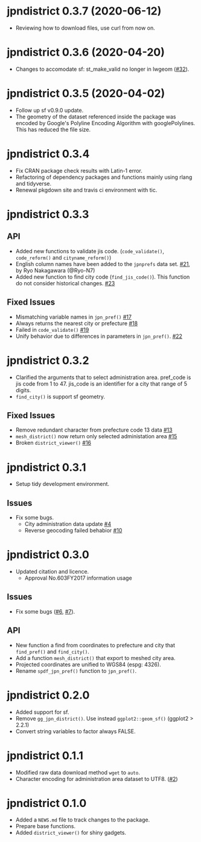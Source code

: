 # jpndistrict 0.3.7 (2020-06-12)

- Reviewing how to download files, use curl from now on.

# jpndistrict 0.3.6 (2020-04-20)

- Changes to accomodate sf: st_make_valid no longer in lwgeom ([#32](https://github.com/uribo/jpndistrict/issues/32)).

# jpndistrict 0.3.5 (2020-04-02)

- Follow up sf v0.9.0 update.
- The geometry of the dataset referenced inside the package was encoded by Google's Polyline Encoding Algorithm with googlePolylines. This has reduced the file size.

# jpndistrict 0.3.4

- Fix CRAN package check results with Latin-1 error.
- Refactoring of dependency packages and functions mainly using rlang and tidyverse.
- Renewal pkgdown site and travis ci environment with tic.

# jpndistrict 0.3.3

## API

- Added new functions to validate jis code. (`code_validate()`, `code_reform()` and `cityname_reform()`)
- English column names have been added to the `jpnprefs` data set. [#21](https://github.com/uribo/jpndistrict/pull/21), by Ryo Nakagawara (@Ryo-N7)
- Added new function to find city code (`find_jis_code()`). This function do not consider historical changes. [#23](https://github.com/uribo/jpndistrict/pull/23)

## Fixed Issues

- Mismatching variable names in `jpn_pref()` [#17](https://github.com/uribo/jpndistrict/issues/17)
- Always returns the nearest city or prefecture [#18](https://github.com/uribo/jpndistrict/issues/18)
- Failed in `code_validate()` [#19](https://github.com/uribo/jpndistrict/issues/19)
- Unify behavior due to differences in parameters in `jpn_pref()`. [#22](https://github.com/uribo/jpndistrict/issues/22)

# jpndistrict 0.3.2

- Clarified the arguments that to select administration area. pref_code is jis code from 1 to 47. jis_code is an identifier for a city that range of 5 digits.
- `find_city()` is support sf geometry.

## Fixed Issues

- Remove redundant character from prefecture code 13 data [#13](https://github.com/uribo/jpndistrict/issues/13)
- `mesh_district()` now return only selected administation area [#15](https://github.com/uribo/jpndistrict/issues/15)
- Broken `district_viewer()` [#16](https://github.com/uribo/jpndistrict/issues/16)


# jpndistrict 0.3.1

- Setup tidy development environment.

## Issues

- Fix some bugs.
    - City administration data update [#4](https://github.com/uribo/jpndistrict/issues/4)
    - Reverse geocoding failed behabior [#10](https://github.com/uribo/jpndistrict/issues/10)

# jpndistrict 0.3.0

- Updated citation and licence. 
    - Approval No.603FY2017 information usage

## Issues

- Fix some bugs ([#6](https://github.com/uribo/jpndistrict/issues/6), [#7](https://github.com/uribo/jpndistrict/issues/7)).

## API

- New function a find from coordinates to prefecture and city that `find_pref()` and `find_city()`.
- Add a function `mesh_district()` that export to meshed city area.
- Projected coordinates are unified to WGS84 (espg: 4326).
- Rename `spdf_jpn_pref()` function to `jpn_pref()`.

# jpndistrict 0.2.0

- Added support for sf.
- Remove `gg_jpn_district()`. Use instead `ggplot2::geom_sf()` (ggplot2 > 2.2.1)
- Convert string variables to factor always FALSE.

# jpndistrict 0.1.1

- Modified raw data download method `wget` to `auto`.
- Character encoding for administration area dataset to UTF8. ([#2](https://github.com/uribo/jpndistrict/issues/2))

# jpndistrict 0.1.0

* Added a `NEWS.md` file to track changes to the package.
* Prepare base functions.
* Added `district_viewer()` for shiny gadgets.
